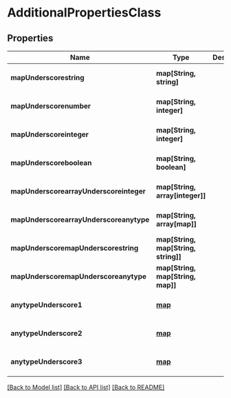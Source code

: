 # AdditionalPropertiesClass

## Properties
Name | Type | Description | Notes
------------ | ------------- | ------------- | -------------
**mapUnderscorestring** | **map[String, string]** |  | [optional] [default to null]
**mapUnderscorenumber** | **map[String, integer]** |  | [optional] [default to null]
**mapUnderscoreinteger** | **map[String, integer]** |  | [optional] [default to null]
**mapUnderscoreboolean** | **map[String, boolean]** |  | [optional] [default to null]
**mapUnderscorearrayUnderscoreinteger** | **map[String, array[integer]]** |  | [optional] [default to null]
**mapUnderscorearrayUnderscoreanytype** | **map[String, array[map]]** |  | [optional] [default to null]
**mapUnderscoremapUnderscorestring** | **map[String, map[String, string]]** |  | [optional] [default to null]
**mapUnderscoremapUnderscoreanytype** | **map[String, map[String, map]]** |  | [optional] [default to null]
**anytypeUnderscore1** | [**map**](.md) |  | [optional] [default to null]
**anytypeUnderscore2** | [**map**](.md) |  | [optional] [default to null]
**anytypeUnderscore3** | [**map**](.md) |  | [optional] [default to null]

[[Back to Model list]](../README.md#documentation-for-models) [[Back to API list]](../README.md#documentation-for-api-endpoints) [[Back to README]](../README.md)


